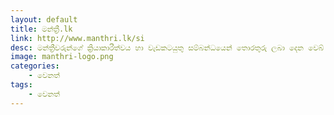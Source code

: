 ```yaml
---
layout: default
title: මන්ත්‍රී.lk
link: http://www.manthri.lk/si
desc: මන්ත්‍රීවරුන්ගේ ක්‍රියාකාරීත්වය හා වැඩකටයුතු සම්බන්ධයෙන් තොරතුරු ලබා දෙන වෙබ් අඩවියක්.
image: manthri-logo.png
categories:
    - වෙනත්
tags:
    - වෙනත්
---
```

